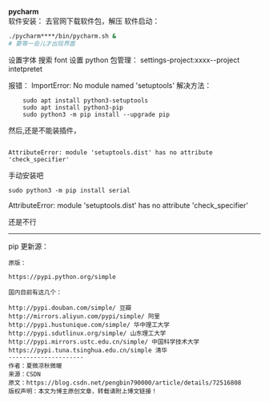 
**pycharm**  
软件安装：
    去官网下载软件包，解压
软件启动：
```bash
./pycharm****/bin/pycharm.sh &   
# 要等一会儿才出现界面
```

设置字体  搜索 font
设置 python 包管理：
settings-project:xxxx--project intetpretet


报错：
    ImportError: No module named 'setuptools'
解决方法：
```
    sudo apt install python3-setuptools
    sudo apt install python3-pip
    sudo python3 -m pip install --upgrade pip
```
然后,还是不能装插件，
```

AttributeError: module 'setuptools.dist' has no attribute 'check_specifier'
```



手动安装吧
```
sudo python3 -m pip install serial
```
AttributeError: module 'setuptools.dist' has no attribute 'check_specifier'

还是不行


---

pip 更新源：
```
原版：

https://pypi.python.org/simple

国内目前有这几个：

http://pypi.douban.com/simple/ 豆瓣
http://mirrors.aliyun.com/pypi/simple/ 阿里
http://pypi.hustunique.com/simple/ 华中理工大学
http://pypi.sdutlinux.org/simple/ 山东理工大学
http://pypi.mirrors.ustc.edu.cn/simple/ 中国科学技术大学
https://pypi.tuna.tsinghua.edu.cn/simple 清华
--------------------- 
作者：夏微凉秋微暖 
来源：CSDN 
原文：https://blog.csdn.net/pengbin790000/article/details/72516808 
版权声明：本文为博主原创文章，转载请附上博文链接！
```

